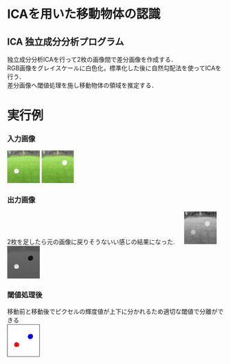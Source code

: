 # ICAを用いた移動物体の認識
## ICA 独立成分分析プログラム
独立成分分析ICAを行って2枚の画像間で差分画像を作成する．  
RGB画像をグレイスケールに白色化，標準化した後に自然勾配法を使ってICAを行う．    
差分画像へ閾値処理を施し移動物体の領域を推定する．


# 実行例
### 入力画像
<img src="image/input1.png" width=15%>
<img src="image/input2.png" width=15%>

### 出力画像  
2枚を足したら元の画像に戻りそうないい感じの結果になった.  　
<img src="image/out1.png" width=15%>
<img src="image/out2.png" width=15%>

### 閾値処理後  
移動前と移動後でピクセルの輝度値が上下に分かれるため適切な閾値で分離ができる  
<img src="image/Threshed.png" width=15%>
